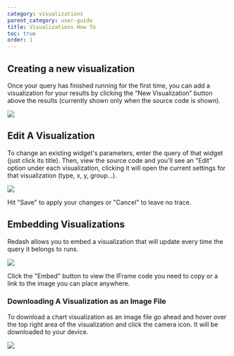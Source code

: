 ```yaml
---
category: visualizations
parent_category: user-guide
title: Visualizations How To
toc: true
order: 1
---
```


## Creating a new visualization

Once your query has finished running for the first time, you can add a
visualization for your results by clicking the “New Visualization” button
above the results (currently shown only when the source code is shown).

![](/assets/images/docs/gifs/visualization/new_viz.gif)

## Edit A Visualization

To change an existing widget's parameters, enter the query of that widget
(just click its title). Then, view the source code and you'll see an "Edit"
option under each visualization, clicking it will open the current settings
for that visualization (type, x, y, group...).

![](https://redash.io/help/assets/visualization_examples/edit_viz.png)

Hit "Save" to apply your changes or "Cancel" to leave no trace.

## Embedding Visualizations

Redash allows you to embed a visualization that will update every time the
query it belongs to runs.

![](https://redash.io/help/assets/embed_viz.png)

Click the "Embed" button to view the IFrame code you need to copy or a link to
the image you can place anywhere.

### Downloading A Visualization as an Image File

To download a chart visualization as an image file go ahead and hover over the top
right area of the visualization and click the camera icon. It will be
downloaded to your device.

![](https://redash.io/help/assets/download_viz.png)

